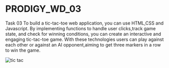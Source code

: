 # PRODIGY_WD_03
Task 03
To build a tic-tac-toe web application, you can use HTML,CSS and Javascript. By implementing functions to handle user clicks,track game state, and check for winning conditions, you can create an interactive and engaging tic-tac-toe game. With these technologies users can play against each other or against an AI opponent,aiming to get three markers in a row to win the game.

![tic tac](https://github.com/user-attachments/assets/2e280814-1e71-4ebd-8619-5da9015e1233)
